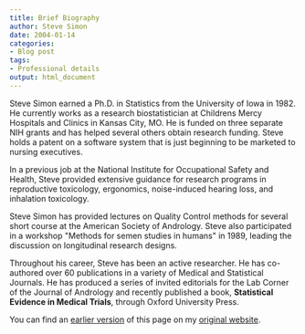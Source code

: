 ```yaml
---
title: Brief Biography
author: Steve Simon
date: 2004-01-14
categories:
- Blog post
tags:
- Professional details
output: html_document
---
```

Steve Simon earned a Ph.D. in Statistics from the University of Iowa in
1982. He currently works as a research biostatistician at Childrens
Mercy Hospitals and Clinics in Kansas City, MO. He is funded on three
separate NIH grants and has helped several others obtain research
funding. Steve holds a patent on a software system that is just
beginning to be marketed to nursing executives.

In a previous job at the National Institute for Occupational Safety and
Health, Steve provided extensive guidance for research programs in
reproductive toxicology, ergonomics, noise-induced hearing loss, and
inhalation toxicology.

Steve Simon has provided lectures on Quality Control methods for several
short course at the American Society of Andrology. Steve also
participated in a workshop "Methods for semen studies in humans" in
1989, leading the discussion on longitudinal research designs.

Throughout his career, Steve has been an active researcher. He has
co-authored over 60 publications in a variety of Medical and Statistical
Journals. He has produced a series of invited editorials for the Lab
Corner of the Journal of Andrology and recently published a book,
**Statistical Evidence in Medical Trials**, through Oxford University
Press.

You can find an [earlier version](http://www.pmean.com/04/briefbio.html) of this page on my [original website](http://www.pmean.com/original_site.html).
